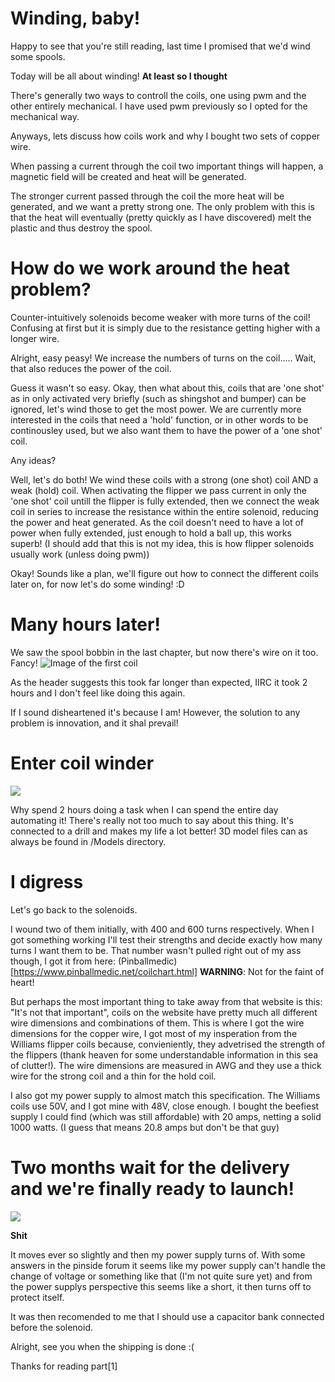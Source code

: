 # Winding, baby!
Happy to see that you're still reading, last time I promised that we'd wind some spools. 

Today will be all about winding! **At least so I thought**



There's generally two ways to controll the coils, one using pwm and the other entirely mechanical. I have used pwm previously so I opted for the mechanical way.

Anyways, lets discuss how coils work and why I bought two sets of copper wire.


When passing a current through the coil two important things will happen, a magnetic field will be created and heat will be generated.

The stronger current passed through the coil the more heat will be generated, and we want a pretty strong one. The only problem with this is that the heat will eventually (pretty quickly as I have discovered) melt the plastic and thus destroy the spool.

# How do we work around the heat problem?
Counter-intuitively solenoids become weaker with more turns of the coil! Confusing at first but it is simply due to the resistance getting higher with a longer wire.

Alright, easy peasy! We increase the numbers of turns on the coil..... Wait, that also reduces the power of the coil.

Guess it wasn't so easy. 
Okay, then what about this, coils that are 'one shot' as in only activated very briefly (such as shingshot and bumper) can be ignored, let's wind those to get the most power. We are currently more interested in the coils that need a 'hold' function, or in other words to be continousley used, but we also want them to have the power of a 'one shot' coil.

Any ideas?

Well, let's do both! We wind these coils with a strong (one shot) coil AND a weak (hold) coil. When activating the flipper we pass current in only the 'one shot' coil untill the flipper is fully extended, then we connect the weak coil in series to increase the resistance within the entire solenoid, reducing the power and heat generated. As the coil doesn't need to have a lot of power when fully extended, just enough to hold a ball up, this works superb!
(I should add that this is not my idea, this is how flipper solenoids usually work (unless doing pwm))

Okay! Sounds like a plan, we'll figure out how to connect the different coils later on, for now let's do some winding! :D


# Many hours later!
We saw the spool bobbin in the last chapter, but now there's wire on it too. Fancy!
![Image of the first coil](https://i.imgur.com/TaxWT8W.jpg)


As the header suggests this took far longer than expected, IIRC it took 2 hours and I don't feel like doing this again.

If I sound disheartened it's because I am! However, the solution to any problem is innovation, and it shal prevail!

# Enter coil winder
![](/../Images/Spool_winder.gif)

Why spend 2 hours doing a task when I can spend the entire day automating it!
There's really not too much to say about this thing. It's connected to a drill and makes my life a lot better! 3D model files can as always be found in /Models directory.

# I digress
Let's go back to the solenoids.

I wound two of them initially, with 400 and 600 turns respectively. When I got something working I'll test their strengths and decide exactly how many turns I want them to be.
That number wasn't pulled right out of my ass though, I got it from here: (Pinballmedic)[https://www.pinballmedic.net/coilchart.html] 
**WARNING**: Not for the faint of heart! 

But perhaps the most important thing to take away from that website is this: "It's not that important", coils on the website have pretty much all different wire dimensions and combinations of them. This is where I got the wire dimensions for the copper wire, I got most of my insperation from the Williams flipper coils because, convieniently, they advetrised the strength of the flippers (thank heaven for some understandable information in this sea of clutter!). The wire dimensions are measured in AWG and they use a thick wire for the strong coil and a thin for the hold coil.

I also got my power supply to almost match this specification. The Williams coils use 50V, and I got mine with 48V, close enough. I bought the beefiest supply I could find (which was still affordable) with 20 amps, netting a solid 1000 watts. (I guess that means 20.8 amps but don't be that guy)

# Two months wait for the delivery and we're finally ready to launch!
![](/../Images/Shit.gif)

**Shit**

It moves ever so slightly and then my power supply turns of. With some answers in the pinside forum it seems like my power supply can't handle the change of voltage or something like that (I'm not quite sure yet) and from the power supplys perspective this seems like a short, it then turns off to protect itself.

It was then recomended to me that I should use a capacitor bank connected before the solenoid.

Alright, see you when the shipping is done :(


Thanks for reading part[1]